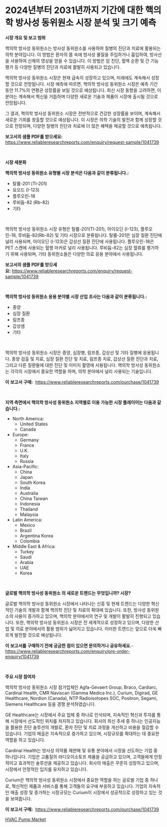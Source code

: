 <p><h1>2024년부터 2031년까지 기간에 대한 핵의학 방사성 동위원소 시장 분석 및 크기 예측</h1></p><p><strong>시장 개요 및 보고 범위</strong></p>
<p><p>핵의학 방사성 동위원소는 방사성 동위원소를 사용하여 질병의 진단과 치료에 활용되는 의학 분야입니다. 이 방법은 환자의 몸 속에 방사성 물질을 주입하거나 흡입하여, 방사선을 사용하여 신체의 영상을 얻을 수 있습니다. 이 방법은 암 진단, 혈액 순환 및 간 기능 평가 등 다양한 질병의 진단과 치료에 활발히 사용되고 있습니다.</p><p>핵의학 방사성 동위원소 시장은 현재 급속히 성장하고 있으며, 미래에도 계속해서 성장할 것으로 전망됩니다. 시장 예측에 따르면, 핵의학 방사성 동위원소 시장은 예측 기간 동안 11.7%의 연평균 성장률을 보일 것으로 예상됩니다. 최신 시장 동향을 고려하면, 이 분야는 계속해서 혁신을 거듭하며 다양한 새로운 기술과 제품이 시장에 출시될 것으로 전망됩니다.</p><p>그 결과, 핵의학 방사성 동위원소 시장은 전반적으로 건강한 성장률을 보이며, 계속해서 새로운 기회를 창출할 것으로 예상됩니다. 이 시장은 의학 기술의 발전과 함께 성장할 것으로 전망되며, 다양한 질병의 진단과 치료에 더 많은 혜택을 제공할 것으로 예측됩니다.</p></p>
<p><strong>보고서의 샘플 PDF를 받으세요:</strong> <a href="https://www.reliableresearchreports.com/enquiry/request-sample/1041739">https://www.reliableresearchreports.com/enquiry/request-sample/1041739</a></p>
<p>&nbsp;</p>
<p><strong>시장 세분화</strong></p>
<p><strong>핵의학 방사성 동위원소 유형별 시장 분석은 다음과 같이 분류됩니다.:</strong></p>
<p><ul><li>탈륨-201 (Tl-201)</li><li>요오드 (I-123)</li><li>플루오린-18</li><li>루비듐-82 (Rb-82)</li><li>기타</li></ul></p>
<p>&nbsp;</p>
<p><p>핵의학 방사성 동위원소 시장 유형은 탈륨-201(Tl-201), 아이오딘 (I-123), 플루오린-18, 루비듐-82(Rb-82) 및 기타 시장으로 분류됩니다. 탈륨-201은 심장 질환 진단에 널리 사용되며, 아이오딘 (I-123)은 갑상선 질환 진단에 사용됩니다. 플루오린-18은 PET 스캔에 사용되는 혈행 마커로 널리 사용됩니다. 루비듐-82는 심장 혈류를 평가하기 위해 사용되며, 기타 동위원소들은 다양한 의료 응용 분야에서 사용됩니다.</p></p>
<p><strong>보고서의 샘플 PDF를 받으세요:</strong>&nbsp;<a href="https://www.reliableresearchreports.com/enquiry/request-sample/1041739">https://www.reliableresearchreports.com/enquiry/request-sample/1041739</a></p>
<p>&nbsp;</p>
<p><strong> 핵의학 방사성 동위원소 응용 분야별 시장 산업 조사는 다음과 같이 분류됩니다.:</strong></p>
<p><ul><li>종양</li><li>심장 질환</li><li>림프종</li><li>갑상샘</li><li>기타</li></ul></p>
<p>&nbsp;</p>
<p><p>핵의학 방사성 동위원소 시장은 종양, 심장병, 림프종, 갑상선 및 기타 질병에 응용됩니다. 종양 검출 및 치료, 심장 질환 진단 및 치료, 림프종 치료, 갑상선 질환 진단과 치료, 그리고 다른 질환들에 대한 진단 및 이미지 촬영에 사용됩니다. 핵의학 방사성 동위원소는 각각의 시장에서 중요한 역할을 하며, 의학 분야에서 널리 사용되는 기술입니다.</p></p>
<p><strong>이 보고서 구매:</strong>&nbsp; <a href="https://www.reliableresearchreports.com/purchase/1041739">https://www.reliableresearchreports.com/purchase/1041739</a></p>
<p>&nbsp;</p>
<p><strong>지역 측면에서 핵의학 방사성 동위원소 지역별로 이용 가능한 시장 플레이어는 다음과 같습니다.:</strong></p>
<p><ul>
    <li>
        North America:
        <ul>
            <li>United States</li>
            <li>Canada</li>
        </ul>
    </li>
    <li>
        Europe:
        <ul>
            <li>Germany</li>
            <li>France</li>
            <li>U.K.</li>
            <li>Italy</li>
            <li>Russia</li>
        </ul>
    </li>
    <li>
        Asia-Pacific:
        <ul>
            <li>China</li>
            <li>Japan</li>
            <li>South Korea</li>
            <li>India</li>
            <li>Australia</li>
            <li>China Taiwan</li>
            <li>Indonesia</li>
            <li>Thailand</li>
            <li>Malaysia</li>
        </ul>
    </li>
    <li>
        Latin America:
        <ul>
            <li>Mexico</li>
            <li>Brazil</li>
            <li>Argentina Korea</li>
            <li>Colombia</li>
        </ul>
    </li>
    <li>
        Middle East & Africa:
        <ul>
            <li>Turkey</li>
            <li>Saudi</li>
            <li>Arabia</li>
            <li>UAE</li>
            <li>Korea</li>
        </ul>
    </li>
    </ul></p>
<p>&nbsp;</p>
<p><strong>글로벌 핵의학 방사성 동위원소 의 새로운 트렌드는 무엇입니까? 시장?</strong></p>
<p><p>글로벌 핵의학 방사성 동위원소 시장에서 나타나는 신흥 및 현재 트렌드는 다양한 혁신적인 기술의 개발과 함께 핵의학 진단 및 치료의 확대에 있습니다. 또한, 방사성 동위원소의 사용이 증가하고 있으며, 핵의학 분야에서의 연구 및 개발이 활발히 진행되고 있습니다. 또한, 핵의학 방사성 동위원소 시장은 전 세계적으로 성장하고 있으며, 다양한 산업 및 의료 분야에서의 활용 범위가 넓어지고 있습니다. 이러한 트렌드는 앞으로 더욱 빠르게 발전할 것으로 예상됩니다.</p></p>
<p><strong>이 보고서를 구매하기 전에 궁금한 점이 있으면 문의하거나 공유하세요.</strong>- <a href="https://www.reliableresearchreports.com/enquiry/pre-order-enquiry/1041739">https://www.reliableresearchreports.com/enquiry/pre-order-enquiry/1041739</a></p>
<p>&nbsp;</p>
<p><strong>주요 시장 참여자</strong></p>
<p><p>핵의학 방사성 동위원소 시장 참가업체인 Agfa-Gevaert Group, Braco, Cardiarc, Cardinal Health, CMR Naviscan (Gamma Medica Inc.), Curium, Digirad, GE Healthcare, Nordion (Canada), NTP Radioisotopes SOC, Positron, Segami, Siemens Healthcare 등을 경쟁 분석하였습니다.</p><p>GE Healthcare는 시장에서 주요 업체 중 하나로 인식되며, 지속적인 혁신과 투자를 통해 시장에서 선도적인 위치를 차지하고 있습니다. 회사의 최신 추세 중 하나는 인공지능을 활용한 진단 솔루션의 개발로, 환자 진단 및 치료 과정을 개선하고 비용을 절감할 수 있습니다. 기업의 매출은 지속적으로 증가하고 있으며, 시장규모를 확대하는 데 중요한 역할을 하고 있습니다.</p><p>Cardinal Health는 방사성 의약품 재판매 및 유통 분야에서 시장을 선도하는 기업 중 하나입니다. 기업은 고품질의 라디오이소토프 제품을 공급하고 있으며, 고객들에게 안정적이고 효과적인 솔루션을 제공하고 있습니다. 회사의 매출은 꾸준히 성장하고 있으며, 시장에서 안정적인 입지를 유지하고 있습니다.</p><p>Curium은 핵의학 방사성 동위원소 시장에서 중요한 역할을 하는 글로벌 기업 중 하나로, 혁신적인 제품과 서비스를 통해 고객들의 요구에 부응하고 있습니다. 기업의 지속적인 매출 성장 및 증가하는 시장규모는 Curium이 시장에서 성공적으로 성장하고 있는 것을 보여줍니다.</p></p>
<p><strong>이 보고서 구매:</strong>&nbsp;&nbsp;<a href="https://www.reliableresearchreports.com/purchase/1041739">https://www.reliableresearchreports.com/purchase/1041739</a></p>
<p><p><a href="https://view.publitas.com/reportprime-1/hvac-pump-market-research-report-provides-thorough-industry-overview-which-offers-an-in-depth-analysis-of-product-trends-and-new-market-divisions/">HVAC Pump Market</a></p></p>
